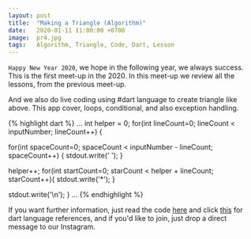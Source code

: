 ```yaml
---
layout: post
title:  "Making a Triangle (Algorithm)"
date:   2020-01-11 11:00:00 +0700
image:  pr4.jpg
tags:   Algorithm, Triangle, Code, Dart, Lesson
---
```

`Happy New Year 2020`, we hope in the following year, we always success. This is the first meet-up in the 2020. In this meet-up we review all the lessons, from the previous meet-up.

And we also do live coding using #dart language to create triangle like above. This app cover, loops, conditional, and also exception handling.

{% highlight dart %}
...
int helper = 0;
for(int lineCount=0; lineCount < inputNumber; lineCount++) {
  
  for(int spaceCount=0; spaceCount < inputNumber - lineCount; spaceCount++) {
    stdout.write(' ');
  }

  helper++;
  for(int startCount=0; starCount < helper + lineCount; starCount++){
    stdout.write('*');
  }
  
  stdout.write('\n');
}
...
{% endhighlight %}

If you want further information, just read the code [here][final-result] and click [this][dart-docs] for dart language references, and if you'd like to join, just drop a direct message to our Instagram.

[dart-docs]: https://dart.dev/guides/language/language-tour
[final-result]: https://github.com/horeeorg/demo/blob/master/bintangsegitiga.dart